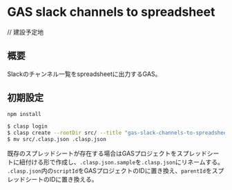 # GAS slack channels to spreadsheet

// 建設予定地

## 概要

Slackのチャンネル一覧をspreadsheetに出力するGAS。

## 初期設定

```sh
npm install
```

```sh
$ clasp login
$ clasp create --rootDir src/ --title "gas-slack-channels-to-spreadsheet" --type sheets
$ mv src/.clasp.json .clasp.json
```

既存のスプレッドシートが存在する場合はGASプロジェクトをスプレッドシートに紐付ける形で作成し、`.clasp.json.sample`を`.clasp.json`にリネームする。  
`.clasp.json`内の`scriptId`をGASプロジェクトのIDに置き換え、`parentId`をスプレッドシートのIDに置き換える。

